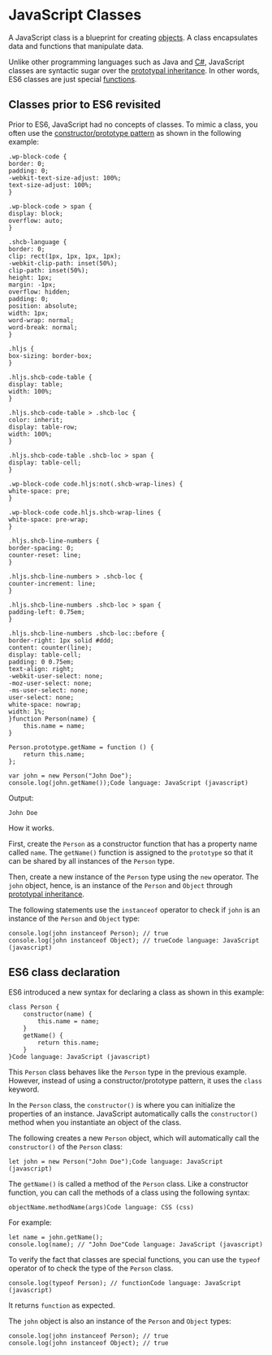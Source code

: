  # JavaScript Classes

A JavaScript class is a blueprint for creating [objects](https://www.javascripttutorial.net/javascript-objects/). A class encapsulates data and functions that manipulate data.

Unlike other programming languages such as Java and [C#](https://www.csharptutorial.net/), JavaScript classes are syntactic sugar over the [prototypal inheritance](https://www.javascripttutorial.net/javascript-prototypal-inheritance/). In other words, ES6 classes are just special [functions](https://www.javascripttutorial.net/javascript-function/).

## Classes prior to ES6 revisited

Prior to ES6, JavaScript had no concepts of classes. To mimic a class, you often use the [constructor/prototype pattern](https://www.javascripttutorial.net/javascript-constructor-prototype/) as shown in the following example:

```
.wp-block-code {
border: 0;
padding: 0;
-webkit-text-size-adjust: 100%;
text-size-adjust: 100%;
}

.wp-block-code > span {
display: block;
overflow: auto;
}

.shcb-language {
border: 0;
clip: rect(1px, 1px, 1px, 1px);
-webkit-clip-path: inset(50%);
clip-path: inset(50%);
height: 1px;
margin: -1px;
overflow: hidden;
padding: 0;
position: absolute;
width: 1px;
word-wrap: normal;
word-break: normal;
}

.hljs {
box-sizing: border-box;
}

.hljs.shcb-code-table {
display: table;
width: 100%;
}

.hljs.shcb-code-table > .shcb-loc {
color: inherit;
display: table-row;
width: 100%;
}

.hljs.shcb-code-table .shcb-loc > span {
display: table-cell;
}

.wp-block-code code.hljs:not(.shcb-wrap-lines) {
white-space: pre;
}

.wp-block-code code.hljs.shcb-wrap-lines {
white-space: pre-wrap;
}

.hljs.shcb-line-numbers {
border-spacing: 0;
counter-reset: line;
}

.hljs.shcb-line-numbers > .shcb-loc {
counter-increment: line;
}

.hljs.shcb-line-numbers .shcb-loc > span {
padding-left: 0.75em;
}

.hljs.shcb-line-numbers .shcb-loc::before {
border-right: 1px solid #ddd;
content: counter(line);
display: table-cell;
padding: 0 0.75em;
text-align: right;
-webkit-user-select: none;
-moz-user-select: none;
-ms-user-select: none;
user-select: none;
white-space: nowrap;
width: 1%;
}function Person(name) {
    this.name = name;
}

Person.prototype.getName = function () {
    return this.name;
};

var john = new Person("John Doe");
console.log(john.getName());Code language: JavaScript (javascript)
```

Output:

```
John Doe
```

How it works.

First, create the `Person` as a constructor function that has a property name called `name`. The `getName()` function is assigned to the `prototype` so that it can be shared by all instances of the `Person` type.

Then, create a new instance of the `Person` type using the `new` operator. The `john` object, hence, is an instance of the `Person` and `Object` through [prototypal inheritance](https://www.javascripttutorial.net/javascript-prototypal-inheritance/).

The following statements use the `instanceof` operator to check if `john` is an instance of the `Person` and `Object` type:

```
console.log(john instanceof Person); // true
console.log(john instanceof Object); // trueCode language: JavaScript (javascript)
```

## ES6 class declaration

ES6 introduced a new syntax for declaring a class as shown in this example:

```
class Person {
    constructor(name) {
        this.name = name;
    }
    getName() {
        return this.name;
    }
}Code language: JavaScript (javascript)
```

This `Person` class behaves like the `Person` type in the previous example. However, instead of using a constructor/prototype pattern, it uses the `class` keyword.

In the `Person` class, the `constructor()` is where you can initialize the properties of an instance. JavaScript automatically calls the `constructor()` method when you instantiate an object of the class.

The following creates a new `Person` object, which will automatically call the `constructor()` of the `Person` class:

```
let john = new Person("John Doe");Code language: JavaScript (javascript)
```

The `getName()` is called a method of the `Person` class. Like a constructor function, you can call the methods of a class using the following syntax:

```
objectName.methodName(args)Code language: CSS (css)
```

For example:

```
let name = john.getName();
console.log(name); // "John Doe"Code language: JavaScript (javascript)
```

To verify the fact that classes are special functions, you can use the `typeof` operator of to check the type of the `Person` class.

```
console.log(typeof Person); // functionCode language: JavaScript (javascript)
```

It returns `function` as expected.

The `john` object is also an instance of the `Person` and `Object` types:

```
console.log(john instanceof Person); // true
console.log(john instanceof Object); // true
```
